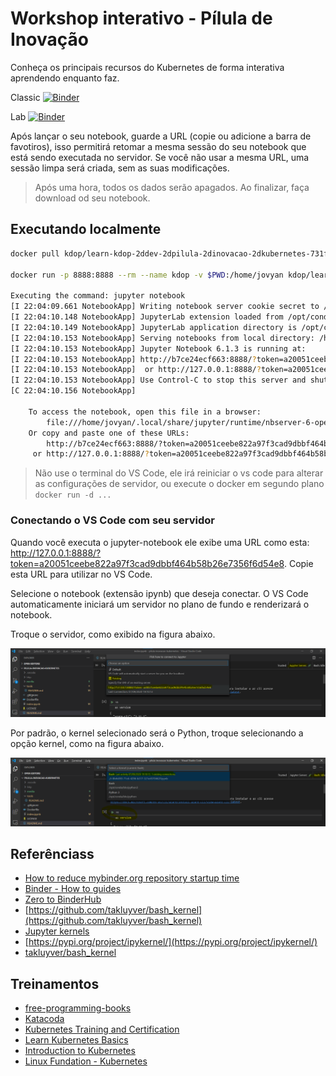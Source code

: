 # Workshop interativo - Pílula de Inovação

Conheça os principais recursos do Kubernetes de forma interativa aprendendo enquanto faz.

Classic
[![Binder](http://binder.kdop.net/badge_logo.svg)](http://binder.kdop.net/v2/gh/kdop-dev/pilula-inovacao-kubernetes.git/master?filepath=index.ipynb)

Lab
[![Binder](http://binder.kdop.net/badge_logo.svg)](http://binder.kdop.net/v2/gh/kdop-dev/pilula-inovacao-kubernetes.git/master?urlpath=lab)

Após lançar o seu notebook, guarde a URL (copie ou adicione a barra de favotiros), isso permitirá retomar a mesma sessão do seu notebook que está sendo executada no servidor. Se você não usar a mesma URL, uma sessão limpa será criada, sem as suas modificações.

> Após uma hora, todos os dados serão apagados. Ao finalizar, faça download od seu notebook.

## Executando localmente

```bash
docker pull kdop/learn-kdop-2ddev-2dpilula-2dinovacao-2dkubernetes-731f2f:3ba97a20d8e203c42219f6160f8799582df557a6

docker run -p 8888:8888 --rm --name kdop -v $PWD:/home/jovyan kdop/learn-kdop-2ddev-2dpilula-2dinovacao-2dkubernetes-731f2f:3ba97a20d8e203c42219f6160f8799582df557a6

Executing the command: jupyter notebook
[I 22:04:09.661 NotebookApp] Writing notebook server cookie secret to /home/jovyan/.local/share/jupyter/runtime/notebook_cookie_secret
[I 22:04:10.148 NotebookApp] JupyterLab extension loaded from /opt/conda/lib/python3.8/site-packages/jupyterlab
[I 22:04:10.149 NotebookApp] JupyterLab application directory is /opt/conda/share/jupyter/lab
[I 22:04:10.153 NotebookApp] Serving notebooks from local directory: /home/jovyan
[I 22:04:10.153 NotebookApp] Jupyter Notebook 6.1.3 is running at:
[I 22:04:10.153 NotebookApp] http://b7ce24ecf663:8888/?token=a20051ceebe822a97f3cad9dbbf464b58b26e7356f6d54e8
[I 22:04:10.153 NotebookApp]  or http://127.0.0.1:8888/?token=a20051ceebe822a97f3cad9dbbf464b58b26e7356f6d54e8
[I 22:04:10.153 NotebookApp] Use Control-C to stop this server and shut down all kernels (twice to skip confirmation).
[C 22:04:10.156 NotebookApp]

    To access the notebook, open this file in a browser:
        file:///home/jovyan/.local/share/jupyter/runtime/nbserver-6-open.html
    Or copy and paste one of these URLs:
        http://b7ce24ecf663:8888/?token=a20051ceebe822a97f3cad9dbbf464b58b26e7356f6d54e8
     or http://127.0.0.1:8888/?token=a20051ceebe822a97f3cad9dbbf464b58b26e7356f6d54e8
```

> Não use o terminal do VS Code, ele irá reiniciar o vs code para alterar as configurações de servidor, ou execute o docker em segundo plano `docker run -d ...`

### Conectando o VS Code com seu servidor

Quando você executa o jupyter-notebook ele exibe uma URL como esta: http://127.0.0.1:8888/?token=a20051ceebe822a97f3cad9dbbf464b58b26e7356f6d54e8. Copie esta URL para utilizar no VS Code.

Selecione o notebook (extensão ipynb) que deseja conectar. O VS Code automaticamente iniciará um servidor no plano de fundo e renderizará o notebook.

Troque o servidor, como exibido na figura abaixo.

![](media/code-jupyter-server.png)

Por padrão, o kernel selecionado será o Python, troque selecionando a opção kernel, como na figura abaixo.

![](media/code-jupyter-kernel.png)

## Referênciass

* [How to reduce mybinder.org repository startup time](https://discourse.jupyter.org/t/how-to-reduce-mybinder-org-repository-startup-time/4956)
* [Binder - How to guides](https://mybinder.readthedocs.io/en/latest/howto/index.html)
* [Zero to BinderHub](https://binderhub.readthedocs.io/en/latest/zero-to-binderhub/setup-binderhub.html)
* [https://github.com/takluyver/bash_kernel](https://github.com/takluyver/bash_kernel)
* [Jupyter kernels](https://github.com/jupyter/jupyter/wiki/Jupyter-kernels)
* [https://pypi.org/project/ipykernel/](https://pypi.org/project/ipykernel/)
* [takluyver/bash_kernel](https://github.com/takluyver/bash_kernel)

## Treinamentos

* [free-programming-books](https://github.com/EbookFoundation/free-programming-books/blob/master/free-programming-books.md)
* [Katacoda](https://www.katacoda.com/)
* [Kubernetes Training and Certification](https://kubernetes.io/training/)
* [Learn Kubernetes Basics](https://kubernetes.io/docs/tutorials/kubernetes-basics/)
* [Introduction to Kubernetes](https://www.edx.org/course/introduction-to-kubernetes)
* [Linux Fundation - Kubernetes](https://training.linuxfoundation.org/training/course-catalog/?_sft_technology=kubernetes)
